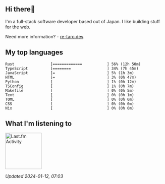 <!-- deno-fmt-ignore-file -->
## Hi there👋

I'm a full-stack software developer based out of Japan. I like building stuff for the web.

Need more information? - [re-taro.dev](https://re-taro.dev).



## My top languages

```
Rust                [=============           ] 56% (12h 50m)
TypeScript          [========                ] 34% (7h 45m)
JavaScript          [=                       ] 5% (1h 3m)
HTML                [=                       ] 3% (0h 47m)
Python              [                        ] 1% (0h 12m)
TSConfig            [                        ] 1% (0h 7m)
Makefile            [                        ] 0% (0h 5m)
Text                [                        ] 0% (0h 1m)
TOML                [                        ] 0% (0h 0m)
CSS                 [                        ] 0% (0h 0m)
Nix                 [                        ] 0% (0h 0m)
```


## What I'm listening to


<a href="https://github.com/kiosion/toru">
  <picture>
    <source media="(prefers-color-scheme: dark)" srcset="https://toru.kio.dev/api/v1/re-taro?blur&border_width=0&border_radius=26&theme=nord">
    <source media="(prefers-color-scheme: light)" srcset="https://toru.kio.dev/api/v1/re-taro?blur&border_width=0&border_radius=26&theme=light">
    <img alt="Last.fm Activity" src="https://toru.kio.dev/api/v1/re-taro?blur&border_width=0&border_radius=26" height="115" />
  </picture>
</a>

<br />

_Updated 2024-01-12, 07:03_
